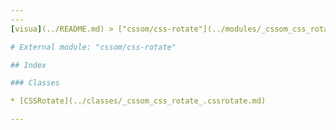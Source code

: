 ```yaml
---
---
[visua](../README.md) > ["cssom/css-rotate"](../modules/_cssom_css_rotate_.md)

# External module: "cssom/css-rotate"

## Index

### Classes

* [CSSRotate](../classes/_cssom_css_rotate_.cssrotate.md)

---
```


